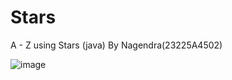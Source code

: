 ﻿# Stars

A - Z using Stars (java) By Nagendra(23225A4502)

![image](https://github.com/Nagendra9Kumar/Stars/assets/144660650/54616839-6241-4de6-b710-93eec52a4bb1)



